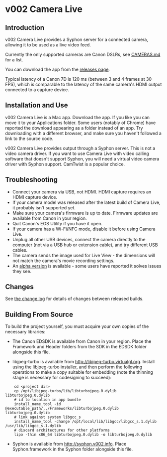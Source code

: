 v002 Camera Live
================


Introduction
------------

v002 Camera Live provides a Syphon server for a connected camera, allowing it to be used as a live video feed.

Currently the only supported cameras are Canon DSLRs, see [CAMERAS.md](https://github.com/v002/v002-Camera-Live/blob/master/CAMERAS.md) for a list.

You can download the app from the [releases page](https://github.com/v002/v002-Camera-Live/releases).

Typical latency of a Canon 7D is 120 ms (between 3 and 4 frames at 30 FPS), which is comparable to the latency of the same camera's HDMI output connected to a capture device.

Installation and Use
--------------------

v002 Camera Live is a Mac app. Download the app. If you like you can move it to your Applications folder. Some users (notably of Chrome) have reported the download appearing as a folder instead of an app. Try downloading with a different browser, and make sure you haven't followed a link to the source code.

v002 Camera Live provides output through a Syphon server. This is not a video camera driver. If you want to use Camera Live with video calling software that doesn't support Syphon, you will need a virtual video camera driver with Syphon support. CamTwist is a popular choice.

Troubleshooting
---------------

- Connect your camera via USB, not HDMI. HDMI capture requires an HDMI capture device.
- If your camera model was released after the latest build of Camera Live, it probably isn't supported yet.
- Make sure your camera's firmware is up to date. Firmware updates are available from Canon in your region. 
- Quit Canon's EOS Utility if you have it open.
- If your camera has a Wi-Fi/NFC mode, disable it before using Camera Live.
- Unplug all other USB devices, connect the camera directly to the computer (not via a USB hub or extension cable), and try different USB cables.
- The camera sends the image used for Live View - the dimensions will not match the camera's movie recording settings.
- An [alpha version](https://github.com/v002/v002-Camera-Live/releases/download/13/Camera.Live.zip) is available - some users have reported it solves issues they see.

Changes
-------

See [the change log](https://github.com/v002/v002-Camera-Live/blob/master/CHANGES.md) for details of changes between released builds.

Building From Source
--------------------

To build the project yourself, you must acquire your own copies of the necessary libraries:

 - The Canon EDSDK is available from Canon in your region. Place the Framework and Header folders from the SDK in the EDSDK folder alongside this file.

 - libjpeg-turbo is available from http://libjpeg-turbo.virtualgl.org. Install using the libjpeg-turbo installer, and then perform the following operations to make a copy suitable for embedding (note the thinning stage is necessary for codesigning to succeed):

````
    cd <project dir>
    cp /opt/libjpeg-turbo/lib/libturbojpeg.0.dylib libturbojpeg.0.dylib
    # id to location in app bundle
    install_name_tool -id @executable_path/../Frameworks/libturbojpeg.0.dylib libturbojpeg.0.dylib
    # link against system libgcc_s
    install_name_tool -change /opt/local/lib/libgcc/libgcc_s.1.dylib /usr/lib/libgcc_s.1.dylib
    # discard architectures for other platforms
    lipo -thin x86_64 libturbojpeg.0.dylib -o libturbojpeg.0.dylib
````

 - Syphon is available from http://syphon.v002.info. Place Syphon.framework in the Syphon folder alongside this file.
